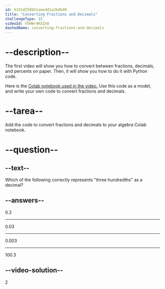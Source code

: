 ```yaml
---
id: 6331d258b51aeedd1a2bd649
title: "Converting Fractions and Decimals"
challengeType: 15
videoId: hVHWr4KXZn0
dashedName: converting-fractions-and-decimals
---
```


# --description--

The first video will show you how to convert between fractions, decimals, and percents on paper. Then, it will show you how to do it with Python code.

Here is the <a href="https://colab.research.google.com/drive/1dgeEEODP7cwm_96_JqbjxxJhVpZcFfGe?usp=sharing#scrollTo=NkMTAVF0BlqE" target="_blank" rel="noopener noreferrer nofollow">Colab notebook used in the video.</a> Use this code as a model, and write your own code to convert fractions and decimals.

# --tarea--

Add the code to convert fractions and decimals to your algebra Colab notebook.

# --question--

## --text--

Which of the following correctly represents "three hundredths" as a decimal?

## --answers--

0.3

---

0.03

---

0.003

---

100.3

## --video-solution--

2
